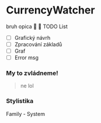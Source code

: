 # CurrencyWatcher
bruh opica 🦍 🦧
TODO List
- [ ] Grafický návrh 
- [ ] Zpracování základů
- [ ] Graf
- [ ] Error msg

### My to zvládneme!
> ne lol 

### Stylistika
Family - System
